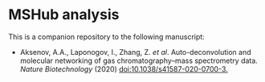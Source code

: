 # MSHub analysis

This is a companion repository to the following manuscript:

- Aksenov, A.A., Laponogov, I., Zhang, Z. _et al_. Auto-deconvolution and molecular networking of gas chromatography–mass spectrometry data. _Nature Biotechnology_ (2020) [doi:10.1038/s41587-020-0700-3.](https://doi.org/10.1038/s41587-020-0700-3)
